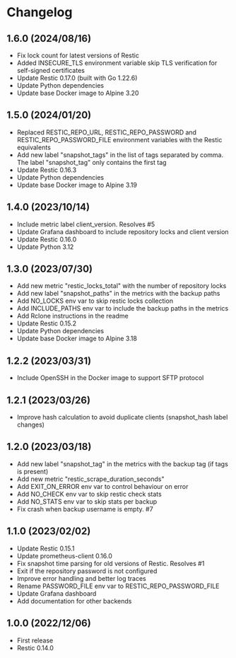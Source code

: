 # Changelog

## 1.6.0 (2024/08/16)

* Fix lock count for latest versions of Restic
* Added INSECURE_TLS environment variable skip TLS verification for self-signed certificates
* Update Restic 0.17.0 (built with Go 1.22.6)
* Update Python dependencies
* Update base Docker image to Alpine 3.20

## 1.5.0 (2024/01/20)

* Replaced RESTIC_REPO_URL, RESTIC_REPO_PASSWORD and RESTIC_REPO_PASSWORD_FILE environment variables with the Restic equivalents
* Add new label "snapshot_tags" in the list of tags separated by comma. The label "snapshot_tag" only contains the first tag
* Update Restic 0.16.3
* Update Python dependencies
* Update base Docker image to Alpine 3.19

## 1.4.0 (2023/10/14)

* Include metric label client_version. Resolves #5
* Update Grafana dashboard to include repository locks and client version
* Update Restic 0.16.0
* Update Python 3.12

## 1.3.0 (2023/07/30)

* Add new metric "restic_locks_total" with the number of repository locks
* Add new label "snapshot_paths" in the metrics with the backup paths
* Add NO_LOCKS env var to skip restic locks collection
* Add INCLUDE_PATHS env var to include the backup paths in the metrics
* Add Rclone instructions in the readme
* Update Restic 0.15.2
* Update Python dependencies
* Update base Docker image to Alpine 3.18

## 1.2.2 (2023/03/31)

* Include OpenSSH in the Docker image to support SFTP protocol

## 1.2.1 (2023/03/26)

* Improve hash calculation to avoid duplicate clients (snapshot_hash label changes)

## 1.2.0 (2023/03/18)

* Add new label "snapshot_tag" in the metrics with the backup tag (if tags is present)
* Add new metric "restic_scrape_duration_seconds"
* Add EXIT_ON_ERROR env var to control behaviour on error
* Add NO_CHECK env var to skip restic check stats
* Add NO_STATS env var to skip stats per backup
* Fix crash when backup username is empty. #7

## 1.1.0 (2023/02/02)

* Update Restic 0.15.1
* Update prometheus-client 0.16.0
* Fix snapshot time parsing for old versions of Restic. Resolves #1
* Exit if the repository password is not configured
* Improve error handling and better log traces
* Rename PASSWORD_FILE env var to RESTIC_REPO_PASSWORD_FILE
* Update Grafana dashboard
* Add documentation for other backends

## 1.0.0 (2022/12/06)

* First release
* Restic 0.14.0
